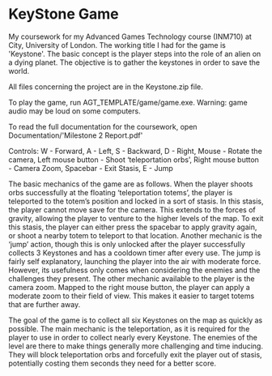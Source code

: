 # KeyStone Game
My coursework for my Advanced Games Technology course (INM710) at City, University of London. The working title I had for the game is 'Keystone'. The basic concept is the player steps into the role of an alien on a dying planet. The objective is to gather the keystones in order to save the world.

All files concerning the project are in the Keystone.zip file.

To play the game, run AGT_TEMPLATE/game/game.exe. Warning: game audio may be loud on some computers.

To read the full documentation for the coursework, open Documentation/'Milestone 2 Report.pdf'

Controls:
W - Forward,
A - Left,
S - Backward,
D - Right,
Mouse - Rotate the camera,
Left mouse button - Shoot ‘teleportation orbs’,
Right mouse button - Camera Zoom,
Spacebar - Exit Stasis,
E - Jump

The basic mechanics of the game are as follows. When the player shoots orbs successfully at the floating ‘teleportation totems’, the player is teleported to the totem’s position and locked in a sort of stasis. In this stasis, the player cannot move save for the camera. This extends to the forces of gravity, allowing the player to venture to the higher levels of the map. To exit this stasis, the player can either press the spacebar to apply gravity again, or shoot a nearby totem to teleport to that location. Another mechanic is the ‘jump’ action, though this is only unlocked after the player successfully collects 3 Keystones and has a cooldown timer after every use.  The jump is fairly self explanatory, launching the player into the air with moderate force. However, its usefulness only comes when considering the enemies and the challenges they present. The other mechanic available to the player is the camera zoom. Mapped to the right mouse button, the player can apply a moderate zoom to their field of view. This makes it easier to target totems that are further away.

The goal of the game is to collect all six Keystones on the map as quickly as possible. The main mechanic is the teleportation, as it is required for the player to use in order to collect nearly every Keystone. The enemies of the level are there to make things generally more challenging and time inducing. They will block teleportation orbs and forcefully exit the player out of stasis, potentially costing them seconds they need for a better score.
